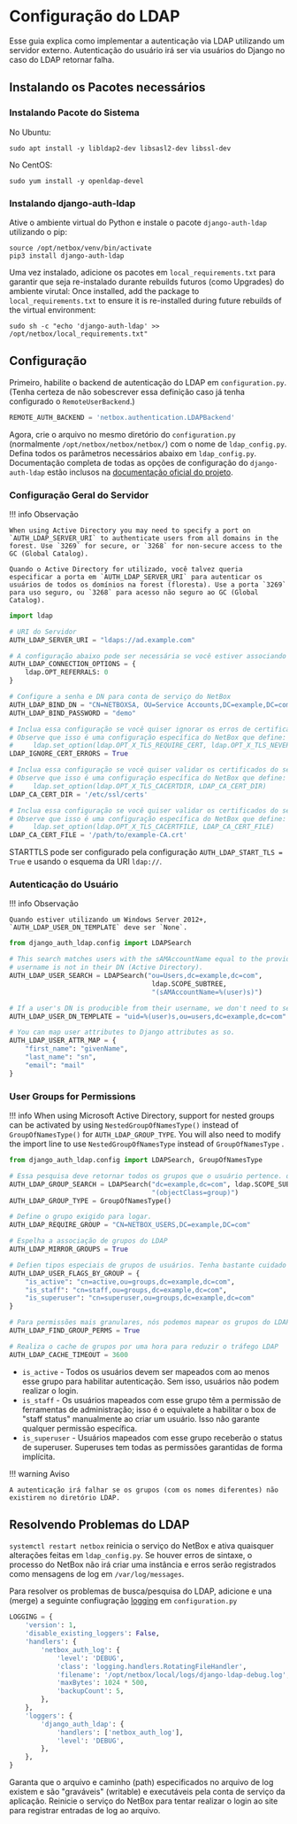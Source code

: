 # Configuração do LDAP

Esse guia explica como implementar a autenticação via LDAP utilizando um servidor externo. Autenticação do usuário irá ser via usuários do Django no caso do LDAP retornar falha.

## Instalando os Pacotes necessários

### Instalando Pacote do Sistema

No Ubuntu:

```no-highlight
sudo apt install -y libldap2-dev libsasl2-dev libssl-dev
```

No CentOS:

```no-highlight
sudo yum install -y openldap-devel
```

### Instalando django-auth-ldap

Ative o ambiente virtual do Python e instale o pacote `django-auth-ldap` utilizando o pip:

```no-highlight
source /opt/netbox/venv/bin/activate
pip3 install django-auth-ldap
```
 
Uma vez instalado, adicione os pacotes em `local_requirements.txt` para garantir que seja re-instalado durante rebuilds futuros (como Upgrades) do ambiente virutal:
Once installed, add the package to `local_requirements.txt` to ensure it is re-installed during future rebuilds of the virtual environment:

```no-highlight
sudo sh -c "echo 'django-auth-ldap' >> /opt/netbox/local_requirements.txt"
```

## Configuração

Primeiro, habilite o backend de autenticação do LDAP em `configuration.py`. (Tenha certeza de não sobescrever essa definição caso já tenha configurado o `RemoteUserBackend`.)

```python
REMOTE_AUTH_BACKEND = 'netbox.authentication.LDAPBackend'
```

Agora, crie o arquivo no mesmo diretório do `configuration.py` (normalmente `/opt/netbox/netbox/netbox/`) com o nome de `ldap_config.py`. Defina todos os parâmetros necessários abaixo em `ldap_config.py`. Documentação completa de todas as opções de configuração do `django-auth-ldap` estão inclusos na [documentação oficial do projeto](https://django-auth-ldap.readthedocs.io/).

### Configuração Geral do Servidor

!!! info Observação

    When using Active Directory you may need to specify a port on `AUTH_LDAP_SERVER_URI` to authenticate users from all domains in the forest. Use `3269` for secure, or `3268` for non-secure access to the GC (Global Catalog).

    Quando o Active Directory for utilizado, você talvez queria especificar a porta em `AUTH_LDAP_SERVER_URI` para autenticar os usuários de todos os domínios na forest (floresta). Use a porta `3269` para uso seguro, ou `3268` para acesso não seguro ao GC (Global Catalog).

```python
import ldap

# URI do Servidor
AUTH_LDAP_SERVER_URI = "ldaps://ad.example.com"

# A configuração abaixo pode ser necessária se você estiver associando com o Active Directory.
AUTH_LDAP_CONNECTION_OPTIONS = {
    ldap.OPT_REFERRALS: 0
}

# Configure a senha e DN para conta de serviço do NetBox
AUTH_LDAP_BIND_DN = "CN=NETBOXSA, OU=Service Accounts,DC=example,DC=com"
AUTH_LDAP_BIND_PASSWORD = "demo"

# Inclua essa configuração se você quiser ignorar os erros de certificado. Isso talvez seja necessário para aceitar arquivos self-signed (auto-assinados).
# Observe que isso é uma configuração específica do NetBox que define:
#     ldap.set_option(ldap.OPT_X_TLS_REQUIRE_CERT, ldap.OPT_X_TLS_NEVER)
LDAP_IGNORE_CERT_ERRORS = True

# Inclua essa configuração se você quiser validar os certificados do servidor LDAP contra o diretório de certificado CA no seu servidor
# Observe que isso é uma configuração específica do NetBox que define:
#     ldap.set_option(ldap.OPT_X_TLS_CACERTDIR, LDAP_CA_CERT_DIR)
LDAP_CA_CERT_DIR = '/etc/ssl/certs'

# Inclua essa configuração se você quiser validar os certificados do servidor LDAP contra sua própria CA (Certificate Authority).
# Observe que isso é uma configuração específica do NetBox que define:
#     ldap.set_option(ldap.OPT_X_TLS_CACERTFILE, LDAP_CA_CERT_FILE)
LDAP_CA_CERT_FILE = '/path/to/example-CA.crt'
```

STARTTLS pode ser configurado pela configuração `AUTH_LDAP_START_TLS = True` e usando o esquema da URI `ldap://`.

### Autenticação do Usuário

!!! info Observação

    Quando estiver utilizando um Windows Server 2012+, `AUTH_LDAP_USER_DN_TEMPLATE` deve ser `None`.

```python
from django_auth_ldap.config import LDAPSearch

# This search matches users with the sAMAccountName equal to the provided username. This is required if the user's
# username is not in their DN (Active Directory).
AUTH_LDAP_USER_SEARCH = LDAPSearch("ou=Users,dc=example,dc=com",
                                    ldap.SCOPE_SUBTREE,
                                    "(sAMAccountName=%(user)s)")

# If a user's DN is producible from their username, we don't need to search.
AUTH_LDAP_USER_DN_TEMPLATE = "uid=%(user)s,ou=users,dc=example,dc=com"

# You can map user attributes to Django attributes as so.
AUTH_LDAP_USER_ATTR_MAP = {
    "first_name": "givenName",
    "last_name": "sn",
    "email": "mail"
}
```

### User Groups for Permissions

!!! info
    When using Microsoft Active Directory, support for nested groups can be activated by using `NestedGroupOfNamesType()` instead of `GroupOfNamesType()` for `AUTH_LDAP_GROUP_TYPE`. You will also need to modify the import line to use `NestedGroupOfNamesType` instead of `GroupOfNamesType` .

```python
from django_auth_ldap.config import LDAPSearch, GroupOfNamesType

# Essa pesquisa deve retornar todos os grupos que o usuário pertence. django_auth_ldap usa isso para determinar a hierárquia do grupo.
AUTH_LDAP_GROUP_SEARCH = LDAPSearch("dc=example,dc=com", ldap.SCOPE_SUBTREE,
                                    "(objectClass=group)")
AUTH_LDAP_GROUP_TYPE = GroupOfNamesType()

# Define o grupo exigido para logar.
AUTH_LDAP_REQUIRE_GROUP = "CN=NETBOX_USERS,DC=example,DC=com"

# Espelha a associação de grupos do LDAP
AUTH_LDAP_MIRROR_GROUPS = True

# Defien tipos especiais de grupos de usuários. Tenha bastante cuidado ao atrelar status de superuser.
AUTH_LDAP_USER_FLAGS_BY_GROUP = {
    "is_active": "cn=active,ou=groups,dc=example,dc=com",
    "is_staff": "cn=staff,ou=groups,dc=example,dc=com",
    "is_superuser": "cn=superuser,ou=groups,dc=example,dc=com"
}

# Para permissões mais granulares, nós podemos mapear os grupos do LDAP com os grupos do Django.
AUTH_LDAP_FIND_GROUP_PERMS = True

# Realiza o cache de grupos por uma hora para reduzir o tráfego LDAP
AUTH_LDAP_CACHE_TIMEOUT = 3600

```

* `is_active` - Todos os usuários devem ser mapeados com ao menos esse grupo para habilitar autenticação. Sem isso, usuários não podem realizar o login.
* `is_staff` - Os usuários mapeados com esse grupo têm a permissão de ferramentas de administração; isso é o equivalete a habilitar o box de "staff status" manualmente ao criar um usuário. Isso não garante qualquer permissão específica.
* `is_superuser` - Usuários mapeados com esse grupo receberão o status de superuser. Superuses tem todas as permissões garantidas de forma implícita.

!!! warning Aviso

    A autenticação irá falhar se os grupos (com os nomes diferentes) não existirem no diretório LDAP.

## Resolvendo Problemas do LDAP

`systemctl restart netbox` reinicia o serviço do NetBox e ativa quaisquer alterações feitas em `ldap_config.py`. Se houver erros de sintaxe, o processo do NetBox não irá criar uma instância e erros serão registrados como mensagens de log em `/var/log/messages`.

Para resolver os problemas de busca/pesquisa do LDAP, adicione e una (merge) a seguinte confiugração [logging](../configuration/system.md#logging) em `configuration.py`

```python
LOGGING = {
    'version': 1,
    'disable_existing_loggers': False,
    'handlers': {
        'netbox_auth_log': {
            'level': 'DEBUG',
            'class': 'logging.handlers.RotatingFileHandler',
            'filename': '/opt/netbox/local/logs/django-ldap-debug.log',
            'maxBytes': 1024 * 500,
            'backupCount': 5,
        },
    },
    'loggers': {
        'django_auth_ldap': {
            'handlers': ['netbox_auth_log'],
            'level': 'DEBUG',
        },
    },
}
```

Garanta que o arquivo e caminho (path) especificados no arquivo de log existem e são "graváveis" (writable) e executáveis pela conta de serviço da aplicação. Reinicie o serviço do NetBox para tentar realizar o login ao site para registrar entradas de log ao arquivo.